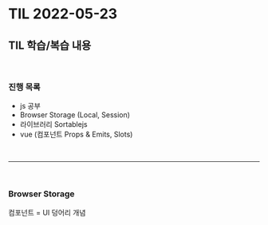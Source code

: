 # TIL 2022-05-23

## TIL 학습/복습 내용

<br>

### 진행 목록

- js 공부
- Browser Storage (Local, Session)
- 라이브러리 Sortablejs
- vue (컴포넌트 Props & Emits, Slots)

<br>
<hr>
<br>

### Browser Storage



컴포넌트 = UI 덩어리 개념

